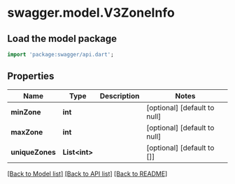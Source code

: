 # swagger.model.V3ZoneInfo

## Load the model package
```dart
import 'package:swagger/api.dart';
```

## Properties
Name | Type | Description | Notes
------------ | ------------- | ------------- | -------------
**minZone** | **int** |  | [optional] [default to null]
**maxZone** | **int** |  | [optional] [default to null]
**uniqueZones** | **List&lt;int&gt;** |  | [optional] [default to []]

[[Back to Model list]](../README.md#documentation-for-models) [[Back to API list]](../README.md#documentation-for-api-endpoints) [[Back to README]](../README.md)

